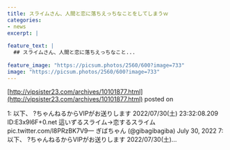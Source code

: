 ```yaml
---
title: スライムさん、人間と恋に落ちえっちなことをしてしまうｗ
categories:
- news
excerpt: |
  
feature_text: |
  ## スライムさん、人間と恋に落ちえっちなこと...
  
feature_image: "https://picsum.photos/2560/600?image=733"
image: "https://picsum.photos/2560/600?image=733"
---
```


[http://vipsister23.com/archives/10101877.html](http://vipsister23.com/archives/10101877.html)
posted on 

<!--more-->

1: 以下、 ?ちゃんねるからVIPがお送りします 2022/07/30(土) 23:32:08.209 ID:E3x9l6F+0.net 這いずるスライム→恋するスライム pic.twitter.com/l8PRzBK7V9— ぎばちゃん (@gibagibagiba) July 30, 2022 7: 以下、 ?ちゃんねるからVIPがお送りします 2022/07/30(土)...
